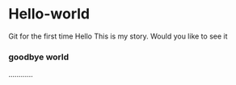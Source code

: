 # Hello-world
Git for the first time
Hello This is my story. Would you like to see it

### goodbye world
............
